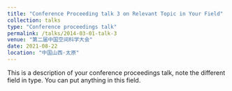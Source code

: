 ```yaml
---
title: "Conference Proceeding talk 3 on Relevant Topic in Your Field"
collection: talks
type: "Conference proceedings talk"
permalink: /talks/2014-03-01-talk-3
venue: "第二届中国空间科学大会"
date: 2021-08-22
location: "中国山西·太原"
---
```


This is a description of your conference proceedings talk, note the different field in type. You can put anything in this field.
